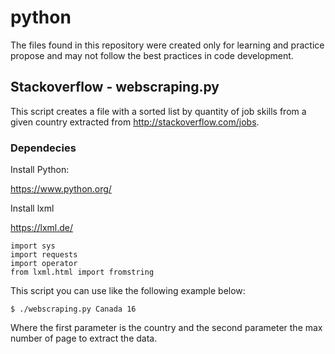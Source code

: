 # python
The files found in this repository were created only for learning and practice propose and may not follow the best practices in code development.

## Stackoverflow - webscraping.py

This script creates a file with a sorted list by quantity of job skills from a given country extracted from http://stackoverflow.com/jobs.

### Dependecies

Install Python:

https://www.python.org/

Install lxml

https://lxml.de/

```
import sys
import requests
import operator
from lxml.html import fromstring
```

This script you can use like the following example below:
```
$ ./webscraping.py Canada 16
```
Where the first parameter is the country and the second parameter the max number of page to extract the data.
